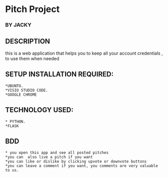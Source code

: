 # Pitch Project
### BY **JACKY**
## DESCRIPTION
this is a web application that helps you to keep all your account credentials , to use them when needed

## SETUP INSTALLATION REQUIRED:

	*UBUNTU.
	*VISIO STUDIO CODE.	
    *GOOGLE CHROME
## TECHNOLOGY USED:
    * PYTHON.
    *FLASK
   
## BDD
    * you open this app and see all posted pitches
    *you can  also live a pitch if you want
    *you can like or dislike by clicking upvote or downvote buttons
    *you can leave a comment if you want, you comments are very valuable to us.

